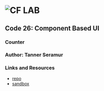 ![CF](http://i.imgur.com/7v5ASc8.png) LAB
=================================================

## Code 26: Component Based UI
### Counter

### Author: Tanner Seramur

### Links and Resources
* [repo](https://github.com/TannerSeramur/code-26)
* [sandbox](https://codesandbox.io/s/github/TannerSeramur/code-26/tree/master/)

